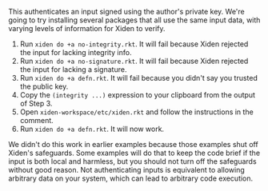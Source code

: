 This authenticates an input signed using the author's private key.
We're going to try installing several packages that all use the same
input data, with varying levels of information for Xiden to verify.

1. Run `xiden do +a no-integrity.rkt`. It will fail because Xiden rejected the input for lacking integrity info.
2. Run `xiden do +a no-signature.rkt`. It will fail because Xiden rejected the input for lacking a signature.
3. Run `xiden do +a defn.rkt`. It will fail because you didn't say you trusted the public key.
4. Copy the `(integrity ...)` expression to your clipboard from the output of Step 3.
5. Open `xiden-workspace/etc/xiden.rkt` and follow the instructions in the comment.
6. Run `xiden do +a defn.rkt`. It will now work.

We didn't do this work in earlier examples because those examples shut
off Xiden's safeguards. Some examples will do that to keep the code
brief if the input is both local and harmless, but you should not turn
off the safeguards without good reason. Not authenticating inputs is
equivalent to allowing arbitrary data on your system, which can lead
to arbitrary code execution.
